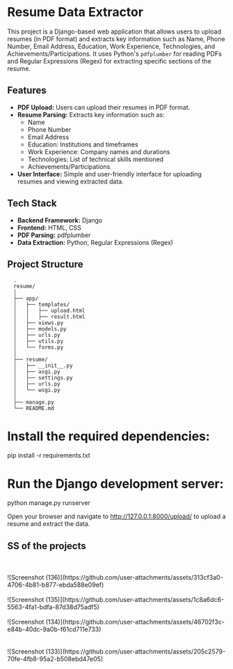 # Resume Data Extractor

This project is a Django-based web application that allows users to upload resumes (in PDF format) and extracts key information such as Name, Phone Number, Email Address, Education, Work Experience, Technologies, and Achievements/Participations. It uses Python's `pdfplumber` for reading PDFs and Regular Expressions (Regex) for extracting specific sections of the resume.

## Features

- **PDF Upload:** Users can upload their resumes in PDF format.
- **Resume Parsing:** Extracts key information such as:
  - Name
  - Phone Number
  - Email Address
  - Education: Institutions and timeframes
  - Work Experience: Company names and durations
  - Technologies: List of technical skills mentioned
  - Achievements/Participations
- **User Interface:** Simple and user-friendly interface for uploading resumes and viewing extracted data.

## Tech Stack

- **Backend Framework:** Django
- **Frontend:** HTML, CSS
- **PDF Parsing:** pdfplumber
- **Data Extraction:** Python, Regular Expressions (Regex)

## Project Structure
      .
      resume/
      │
      ├── app/
      │   ├── templates/
      │   │   ├── upload.html
      │   │   ├── result.html
      │   ├── views.py
      │   ├── models.py
      │   ├── urls.py
      │   ├── utils.py
      │   └── forms.py
      │
      ├── resume/
      │   ├── __init__.py
      │   ├── asgi.py
      │   ├── settings.py
      │   ├── urls.py
      │   └── wsgi.py
      │
      ├── manage.py
      └── README.md

# Install the required dependencies:
pip install -r requirements.txt
# Run the Django development server:
python manage.py runserver

Open your browser and navigate to http://127.0.0.1:8000/upload/ to upload a resume and extract the data.

## SS of the projects
<br>
<br>
![Screenshot (136)](https://github.com/user-attachments/assets/313cf3a0-4706-4b81-b877-ebda588e09ef)
<br><br>
![Screenshot (135)](https://github.com/user-attachments/assets/1c8a6dc6-5563-4fa1-bdfa-87d38d75adf5)
<br><br>
![Screenshot (134)](https://github.com/user-attachments/assets/46702f3c-e84b-40dc-9a0b-f61cd711e733)
<br><br><br>
![Screenshot (133)](https://github.com/user-attachments/assets/205c2579-70fe-4fb8-95a2-b508ebd47e05)
<br>
<br>
